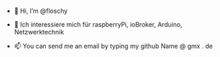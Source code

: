 - 👋 Hi, I’m @floschy
- 👀 Ich interessiere mich für raspberryPi, ioBroker, Arduino, Netzwerktechnik

- 📫 You can send me an email by typing my github Name @ gmx . de

<!---
floschy/floschy is a ✨ special ✨ repository because its `README.md` (this file) appears on your GitHub profile.
You can click the Preview link to take a look at your changes.
--->
